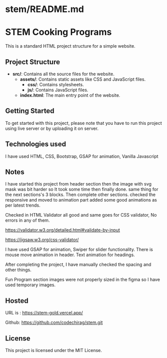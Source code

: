 # stem/README.md

# STEM Cooking Programs

This is a standard HTML project structure for a simple website.

## Project Structure

- **src/**: Contains all the source files for the website.
  - **assets/**: Contains static assets like CSS and JavaScript files.
    - **css/**: Contains stylesheets.
    - **js/**: Contains JavaScript files.
  - **index.html**: The main entry point of the website.

## Getting Started

To get started with this project, please note that you have to run this project using live server or by uploading it on server.

## Technologies used
I have used HTML, CSS, Bootstrap, GSAP for animation, Vanilla Javascript

## Notes
I have started this project from header section then the image with svg mask was bit harder so It took some time then finally done. same thing for the next sections's 3 blocks. Then complete other sections. checked the responsive and moved to animation part added some good animations as per latest trends.

Checked in HTML Validator all good and same goes for CSS validator, No errors in any of them.

https://validator.w3.org/detailed.html#validate-by-input

https://jigsaw.w3.org/css-validator/


I have used GSAP for animation, Swiper for slider functionality. There is mouse move animation in header. Text animation for headings.

After completing the project, I have manually checked the spacing and other things. 

Fun Program section images were not properly sized in the figma so I have used temporary images.

## Hosted
URL is : https://stem-gold.vercel.app/

Github: https://github.com/codechirag/stem.git


## License

This project is licensed under the MIT License.
